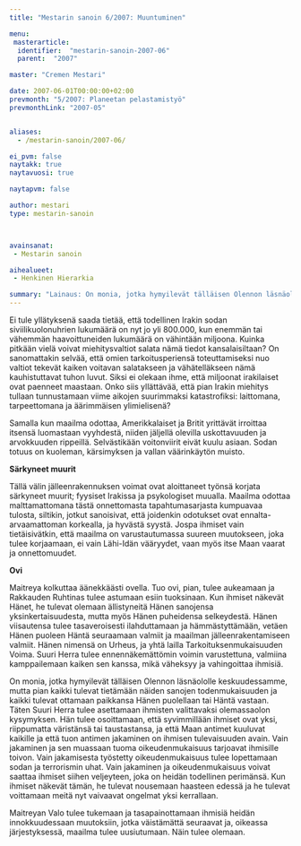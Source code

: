 ```yaml
---
title: "Mestarin sanoin 6/2007: Muuntuminen"

menu:
 masterarticle:
  identifier:  "mestarin-sanoin-2007-06"
  parent:  "2007"

master: "Cremen Mestari"

date: 2007-06-01T00:00:00+02:00
prevmonth: "5/2007: Planeetan pelastamistyö"
prevmonthLink: "2007-05"


aliases:
  - /mestarin-sanoin/2007-06/

ei_pvm: false
naytakk: true
naytavuosi: true

naytapvm: false

author: mestari
type: mestarin-sanoin



avainsanat:
 - Mestarin sanoin

aihealueet:
 - Henkinen Hierarkia

summary: "Lainaus: On monia, jotka hymyilevät tälläisen Olennon läsnäololle keskuudessamme, mutta pian kaikki tulevat tietämään näiden sanojen todenmukaisuuden ja kaikki tulevat ottamaan paikkansa Hänen puolellaan tai Häntä vastaan. Täten Suuri Herra tulee asettamaan ihmisten valittavaksi olemassaolon kysymyksen.."
---
```

<p>Ei tule yllätyksenä saada tietää, että todellinen Irakin sodan siviilikuolonuhrien lukumäärä on nyt jo yli 800.000, kun enemmän tai vähemmän haavoittuneiden lukumäärä on vähintään miljoona. Kuinka pitkään vielä voivat miehitysvaltiot salata nämä tiedot kansalaisiltaan? On sanomattakin selvää, että omien tarkoitusperiensä toteuttamiseksi nuo valtiot tekevät kaiken voitavan salatakseen ja vähätelläkseen nämä kauhistuttavat tuhon luvut. Siksi ei olekaan ihme, että miljoonat irakilaiset ovat paenneet maastaan. Onko siis yllättävää, että pian Irakin miehitys tullaan tunnustamaan viime aikojen suurimmaksi katastrofiksi: laittomana, tarpeettomana ja äärimmäisen ylimielisenä?</p>
<p>Samalla kun maailma odottaa, Amerikkalaiset ja Britit yrittävät irroittaa itsensä luomastaan vyyhdestä, niiden jäljellä olevilla uskottavuuden ja arvokkuuden rippeillä. Selvästikään voitonviirit eivät kuulu asiaan. Sodan totuus on kuoleman, kärsimyksen ja vallan väärinkäytön muisto.</p>
<p><strong>Särkyneet muurit</strong></p>
<p>Tällä välin jälleenrakennuksen voimat ovat aloittaneet työnsä korjata särkyneet muurit; fyysiset Irakissa ja psykologiset muualla. Maailma odottaa malttamattomana tästä onnettomasta tapahtumasarjasta kumpuavaa tulosta, siltikin, jotkut sanoisivat, että joidenkin odotukset ovat ennalta-arvaamattoman korkealla, ja hyvästä syystä. Jospa ihmiset vain tietäisivätkin, että maailma on varustautumassa suureen muutokseen, joka tulee korjaamaan, ei vain Lähi-Idän vääryydet, vaan myös itse Maan vaarat ja onnettomuudet.</p>
<p><strong>Ovi</strong></p>
<p>Maitreya kolkuttaa äänekkäästi ovella. Tuo ovi, pian, tulee aukeamaan ja Rakkauden Ruhtinas tulee astumaan esiin tuoksinaan. Kun ihmiset näkevät Hänet, he tulevat olemaan ällistyneitä Hänen sanojensa yksinkertaisuudesta, mutta myös Hänen puheidensa selkeydestä. Hänen viisautensa tulee tasaveroisesti ilahduttamaan ja hämmästyttämään, vetäen Hänen puoleen Häntä seuraamaan valmiit ja maailman jälleenrakentamiseen valmiit. Hänen nimensä on Urheus, ja yhtä lailla Tarkoituksenmukaisuuden Voima. Suuri Herra tulee ennennäkemättömin voimin varustettuna, valmiina kamppailemaan kaiken sen kanssa, mikä väheksyy ja vahingoittaa ihmisiä.</p>
<p>On monia, jotka hymyilevät tälläisen Olennon läsnäololle keskuudessamme, mutta pian kaikki tulevat tietämään näiden sanojen todenmukaisuuden ja kaikki tulevat ottamaan paikkansa Hänen puolellaan tai Häntä vastaan. Täten Suuri Herra tulee asettamaan ihmisten valittavaksi olemassaolon kysymyksen. Hän tulee osoittamaan, että syvimmillään ihmiset ovat yksi, riippumatta väristänsä tai taustastansa, ja että Maan antimet kuuluvat kaikille ja että tuon antimen jakaminen on ihmisen tulevaisuuden avain. Vain jakaminen ja sen muassaan tuoma oikeudenmukaisuus tarjoavat ihmisille toivon. Vain jakamisesta työstetty oikeudenmukaisuus tulee lopettamaan sodan ja terrorismin uhat. Vain jakaminen ja oikeudenmukaisuus voivat saattaa ihmiset siihen veljeyteen, joka on heidän todellinen perimänsä. Kun ihmiset näkevät tämän, he tulevat nousemaan haasteen edessä ja he tulevat voittamaan meitä nyt vaivaavat ongelmat yksi kerrallaan.</p>
<p>Maitreyan Valo tulee tukemaan ja tasapainottamaan ihmisiä heidän innokkuudessaan muutoksiin, jotka väistämättä seuraavat ja, oikeassa järjestyksessä, maailma tulee uusiutumaan. Näin tulee olemaan.</p>